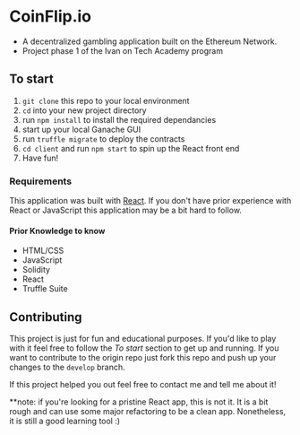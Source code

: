 
# CoinFlip.io
- A decentralized gambling application built on the Ethereum Network.
- Project phase 1 of the Ivan on Tech Academy program

## To start
1. `git clone` this repo to your local environment
2. `cd` into your new project directory
3. run `npm install` to install the required dependancies
4. start up your local Ganache GUI
5. run `truffle migrate` to deploy the contracts
6. `cd client` and run `npm start` to spin up the React front end
7. Have fun!

### Requirements
This application was built with [React](https://reactjs.org/). If you don't have prior experience with React or JavaScript this application may be a bit hard to follow.

#### Prior Knowledge to know
- HTML/CSS
- JavaScript
- Solidity
- React
- Truffle Suite

## Contributing
This project is just for fun and educational purposes. If you'd like to play with it feel free to follow the *To start* section to get up and running. If you want to contribute to the origin repo just fork this repo and push up your changes to the `develop` branch.

If this project helped you out feel free to contact me and tell me about it!

**note: if you're looking for a pristine React app, this is not it. It is a bit rough and can use some major refactoring to be a clean app. Nonetheless, it is still a good learning tool :)
